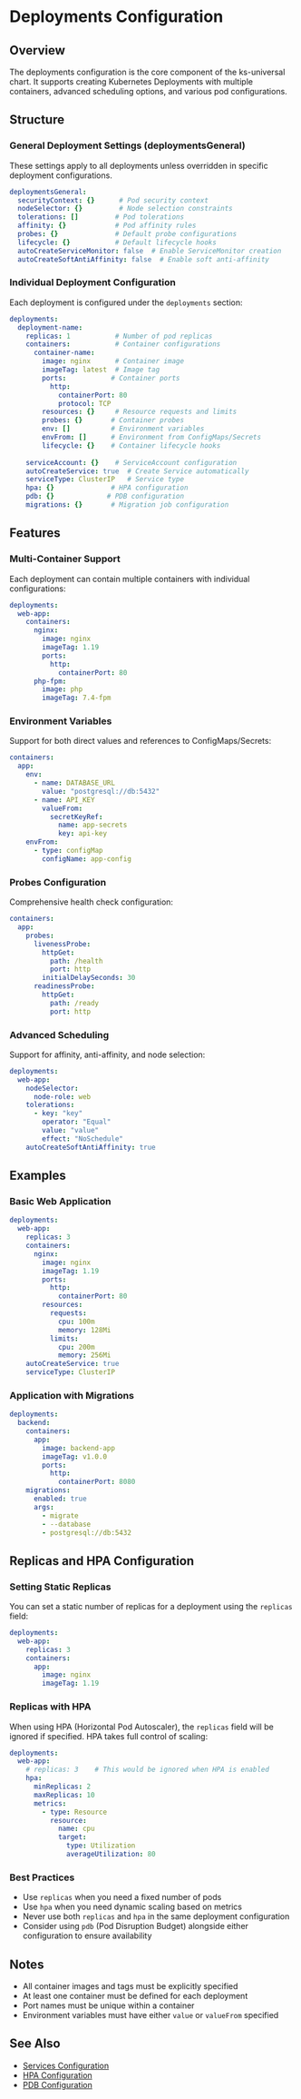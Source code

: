 # Deployments Configuration

## Overview
The deployments configuration is the core component of the ks-universal chart. It supports creating Kubernetes Deployments with multiple containers, advanced scheduling options, and various pod configurations.

## Structure

### General Deployment Settings (deploymentsGeneral)
These settings apply to all deployments unless overridden in specific deployment configurations.

```yaml
deploymentsGeneral:
  securityContext: {}      # Pod security context
  nodeSelector: {}         # Node selection constraints
  tolerations: []         # Pod tolerations
  affinity: {}            # Pod affinity rules
  probes: {}              # Default probe configurations
  lifecycle: {}           # Default lifecycle hooks
  autoCreateServiceMonitor: false  # Enable ServiceMonitor creation
  autoCreateSoftAntiAffinity: false  # Enable soft anti-affinity
```

### Individual Deployment Configuration
Each deployment is configured under the `deployments` section:

```yaml
deployments:
  deployment-name:
    replicas: 1           # Number of pod replicas
    containers:           # Container configurations
      container-name:
        image: nginx      # Container image
        imageTag: latest  # Image tag
        ports:           # Container ports
          http:
            containerPort: 80
            protocol: TCP
        resources: {}     # Resource requests and limits
        probes: {}       # Container probes
        env: []          # Environment variables
        envFrom: []      # Environment from ConfigMaps/Secrets
        lifecycle: {}    # Container lifecycle hooks
    
    serviceAccount: {}    # ServiceAccount configuration
    autoCreateService: true  # Create Service automatically
    serviceType: ClusterIP   # Service type
    hpa: {}              # HPA configuration
    pdb: {}             # PDB configuration
    migrations: {}       # Migration job configuration
```

## Features

### Multi-Container Support
Each deployment can contain multiple containers with individual configurations:

```yaml
deployments:
  web-app:
    containers:
      nginx:
        image: nginx
        imageTag: 1.19
        ports:
          http:
            containerPort: 80
      php-fpm:
        image: php
        imageTag: 7.4-fpm
```

### Environment Variables
Support for both direct values and references to ConfigMaps/Secrets:

```yaml
containers:
  app:
    env:
      - name: DATABASE_URL
        value: "postgresql://db:5432"
      - name: API_KEY
        valueFrom:
          secretKeyRef:
            name: app-secrets
            key: api-key
    envFrom:
      - type: configMap
        configName: app-config
```

### Probes Configuration
Comprehensive health check configuration:

```yaml
containers:
  app:
    probes:
      livenessProbe:
        httpGet:
          path: /health
          port: http
        initialDelaySeconds: 30
      readinessProbe:
        httpGet:
          path: /ready
          port: http
```

### Advanced Scheduling
Support for affinity, anti-affinity, and node selection:

```yaml
deployments:
  web-app:
    nodeSelector:
      node-role: web
    tolerations:
      - key: "key"
        operator: "Equal"
        value: "value"
        effect: "NoSchedule"
    autoCreateSoftAntiAffinity: true
```

## Examples

### Basic Web Application
```yaml
deployments:
  web-app:
    replicas: 3
    containers:
      nginx:
        image: nginx
        imageTag: 1.19
        ports:
          http:
            containerPort: 80
        resources:
          requests:
            cpu: 100m
            memory: 128Mi
          limits:
            cpu: 200m
            memory: 256Mi
    autoCreateService: true
    serviceType: ClusterIP
```

### Application with Migrations
```yaml
deployments:
  backend:
    containers:
      app:
        image: backend-app
        imageTag: v1.0.0
        ports:
          http:
            containerPort: 8080
    migrations:
      enabled: true
      args:
        - migrate
        - --database
        - postgresql://db:5432
```

## Replicas and HPA Configuration

### Setting Static Replicas
You can set a static number of replicas for a deployment using the `replicas` field:

```yaml
deployments:
  web-app:
    replicas: 3
    containers:
      app:
        image: nginx
        imageTag: 1.19
```

### Replicas with HPA
When using HPA (Horizontal Pod Autoscaler), the `replicas` field will be ignored if specified. HPA takes full control of scaling:

```yaml
deployments:
  web-app:
    # replicas: 3    # This would be ignored when HPA is enabled
    hpa:
      minReplicas: 2
      maxReplicas: 10
      metrics:
        - type: Resource
          resource:
            name: cpu
            target:
              type: Utilization
              averageUtilization: 80
```

### Best Practices
- Use `replicas` when you need a fixed number of pods
- Use `hpa` when you need dynamic scaling based on metrics
- Never use both `replicas` and `hpa` in the same deployment configuration
- Consider using `pdb` (Pod Disruption Budget) alongside either configuration to ensure availability

## Notes
- All container images and tags must be explicitly specified
- At least one container must be defined for each deployment
- Port names must be unique within a container
- Environment variables must have either `value` or `valueFrom` specified

## See Also
- [Services Configuration](./services.md)
- [HPA Configuration](./hpa.md)
- [PDB Configuration](./pdb.md)
